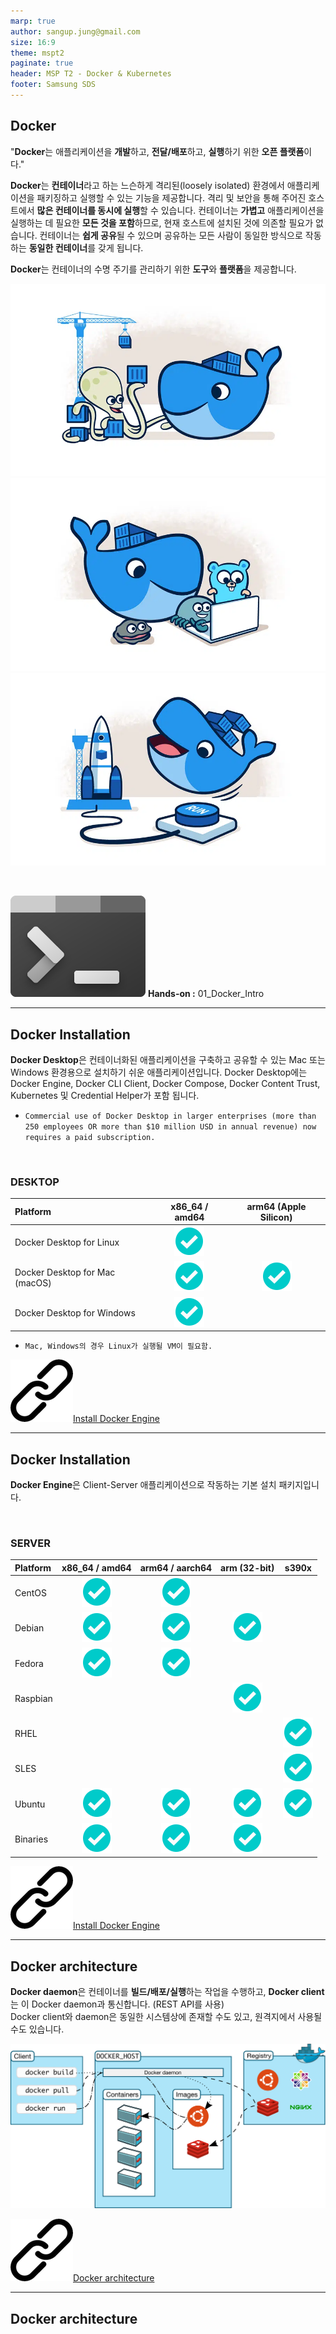 ```yaml
---
marp: true
author: sangup.jung@gmail.com
size: 16:9
theme: mspt2
paginate: true
header: MSP T2 - Docker & Kubernetes
footer: Samsung SDS
---
```


## Docker

"**Docker**는 애플리케이션을 **개발**하고, **전달/배포**하고, **실행**하기 위한 **오픈 플랫폼**이다."

**Docker**는 **컨테이너**라고 하는 느슨하게 격리된(loosely isolated) 환경에서 애플리케이션을 패키징하고 실행할 수 있는 기능을 제공합니다. 격리 및 보안을 통해 주어진 호스트에서 **많은 컨테이너를 동시에 실행**할 수 있습니다. 컨테이너는 **가볍고** 애플리케이션을 실행하는 데 필요한 **모든 것을 포함**하므로, 현재 호스트에 설치된 것에 의존할 필요가 없습니다. 컨테이너는 **쉽게 공유**될 수 있으며 공유하는 모든 사람이 동일한 방식으로 작동하는 **동일한 컨테이너**를 갖게 됩니다.

**Docker**는 컨테이너의 수명 주기를 관리하기 위한 **도구**와 **플랫폼**을 제공합니다.

[![Build h:220](img/moby_build.png)](https://www.docker.com/)[![Share h:220](img/moby_share.png)](https://www.docker.com/)[![Run h:220](img/moby_run.png)](https://www.docker.com/)

<br>

![h:20](img/handson.png) **Hands-on :** 01_Docker_Intro

---

## Docker Installation

**Docker Desktop**은 컨테이너화된 애플리케이션을 구축하고 공유할 수 있는 Mac 또는 Windows 환경용으로 설치하기 쉬운 애플리케이션입니다. Docker Desktop에는 Docker Engine, Docker CLI Client, Docker Compose, Docker Content Trust, Kubernetes 및 Credential Helper가 포함 됩니다.

- `Commercial use of Docker Desktop in larger enterprises (more than 250 employees OR more than $10 million USD in annual revenue) now requires a paid subscription.`  

<br>

### DESKTOP

| Platform | x86_64 / amd64 | arm64 (Apple Silicon) |
| :--- | :---: | :---: |
| Docker Desktop for Linux | ![](./img/green-check.svg) | |
| Docker Desktop for Mac (macOS) | ![](./img/green-check.svg) | ![](./img/green-check.svg) |
| Docker Desktop for Windows | ![](./img/green-check.svg) | |

- `Mac, Windows의 경우 Linux가 실행될 VM이 필요함.`

![h:16](img/hyperlink.png)[Install Docker Engine](https://docs.docker.com/engine/install/)

---

## Docker Installation

**Docker Engine**은 Client-Server 애플리케이션으로 작동하는 기본 설치 패키지입니다.  

<br>

### SERVER
| Platform | x86_64 / amd64 | arm64 / aarch64 | arm (32-bit) | s390x |
| :--- | :---: | :---: | :---: | :---: |
| CentOS | ![](./img/green-check.svg) | ![](./img/green-check.svg) | | |
| Debian | ![](./img/green-check.svg) | ![](./img/green-check.svg) | ![](./img/green-check.svg) | |
| Fedora | ![](./img/green-check.svg) | ![](./img/green-check.svg) | | |
| Raspbian | | | ![](./img/green-check.svg) | |
| RHEL |  |  |  | ![](./img/green-check.svg) |
| SLES |  |  |  | ![](./img/green-check.svg) |
| Ubuntu | ![](./img/green-check.svg) | ![](./img/green-check.svg) | ![](./img/green-check.svg) | ![](./img/green-check.svg) |
| Binaries | ![](./img/green-check.svg) | ![](./img/green-check.svg) | ![](./img/green-check.svg) | |

![h:16](img/hyperlink.png)[Install Docker Engine](https://docs.docker.com/engine/install/)

---

## Docker architecture

**Docker daemon**은 컨테이너를 **빌드/배포/실행**하는 작업을 수행하고, **Docker client**는 이 Docker daemon과 통신합니다. (REST API를 사용)  
Docker client와 daemon은 동일한 시스템상에 존재할 수도 있고, 원격지에서 사용될 수도 있습니다.

![Docker architecture h:380 center](img/docker-architecture.svg)

![h:16](img/hyperlink.png)[Docker architecture](https://docs.docker.com/get-started/overview/#docker-architecture)

---

## Docker architecture
